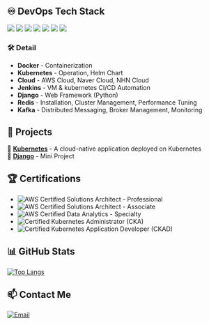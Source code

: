 ## ♾️ DevOps Tech Stack
<p>
  <img src="https://img.shields.io/badge/Kubernetes-326CE5?style=for-the-badge&logo=kubernetes&logoColor=white" />
  <img src="https://img.shields.io/badge/Docker-2496ED?style=for-the-badge&logo=docker&logoColor=white" />
  <img src="https://img.shields.io/badge/Jenkins-D24939?style=for-the-badge&logo=jenkins&logoColor=white" />
  <img src="https://img.shields.io/badge/AWS-232F3E?style=for-the-badge&logo=amazonaws&logoColor=white" />
  <img src="https://img.shields.io/badge/Django-092E20?style=for-the-badge&logo=django&logoColor=white" />
  <img src="https://img.shields.io/badge/Redis-DC382D?style=for-the-badge&logo=redis&logoColor=white" />
  <img src="https://img.shields.io/badge/Apache_Kafka-231F20?style=for-the-badge&logo=apache-kafka&logoColor=white" />
</p>

### 🛠 Detail
- **Docker** - Containerization 
- **Kubernetes** - Operation, Helm Chart
- **Cloud** - AWS Cloud, Naver Cloud, NHN Cloud
- **Jenkins** - VM & kubernetes CI/CD Automation
- **Django** - Web Framework (Python)  
- **Redis** - Installation, Cluster Management, Performance Tuning
- **Kafka** - Distributed Messaging, Broker Management, Monitoring

## 🚀 Projects
🔹 [**Kubernetes**](https://github.com/MeteorNote/Kubernetes) - A cloud-native application deployed on Kubernetes  
🔹 [**Django**](https://github.com/MeteorNote/Django_Practice) - Mini Project

## 🏆 Certifications
- ![AWS Certified Solutions Architect - Professional](https://img.shields.io/badge/AWS%20Certified-Solutions%20Architect%20Professional-FF9900?style=for-the-badge&logo=amazonaws&logoColor=white)  
- ![AWS Certified Solutions Architect - Associate](https://img.shields.io/badge/AWS%20Certified-Solutions%20Architect%20Associate-FF9900?style=for-the-badge&logo=amazonaws&logoColor=white)  
- ![AWS Certified Data Analytics - Specialty](https://img.shields.io/badge/AWS%20Certified-Data%20Analytics%20Specialty-FF9900?style=for-the-badge&logo=amazonaws&logoColor=white)  
- ![Certified Kubernetes Administrator (CKA)](https://img.shields.io/badge/Certified%20Kubernetes%20Administrator-326CE5?style=for-the-badge&logo=kubernetes&logoColor=white)  
- ![Certified Kubernetes Application Developer (CKAD)](https://img.shields.io/badge/Certified%20Kubernetes%20Application%20Developer-326CE5?style=for-the-badge&logo=kubernetes&logoColor=white)  

## 📊 GitHub Stats
[![Top Langs](https://github-readme-stats.vercel.app/api/top-langs/?username=MeteorNote&layout=pie)](https://github.com/anuraghazra/github-readme-stats)

## 📫 Contact Me
[![Email](https://img.shields.io/badge/Email-D14836?style=for-the-badge&logo=gmail&logoColor=white)](mailto:rbfpffldk56@gmail.com)











